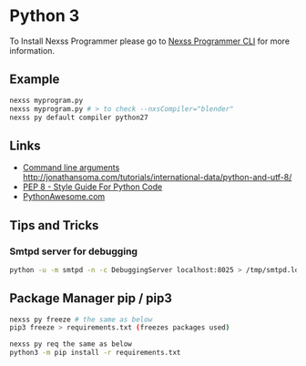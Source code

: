 # Python 3

To Install Nexss Programmer please go to [Nexss Programmer CLI](https://github.com/nexssp/cli#readme) for more information.

## Example

```sh
nexss myprogram.py
nexss myprogram.py # > to check --nxsCompiler="blender"
nexss py default compiler python27
```

## Links

- [Command line arguments](https://docs.blender.org/manual/en/latest/advanced/command_line/arguments.html)  
  <http://jonathansoma.com/tutorials/international-data/python-and-utf-8/>
- [PEP 8 - Style Guide For Python Code](https://www.python.org/dev/peps/pep-0008/)
- [PythonAwesome.com](https://pythonawesome.com/)

## Tips and Tricks

### Smtpd server for debugging

```sh
python -u -m smtpd -n -c DebuggingServer localhost:8025 > /tmp/smtpd.log
```

## Package Manager pip / pip3

```sh
nexss py freeze # the same as below
pip3 freeze > requirements.txt (freezes packages used)

nexss py req the same as below
python3 -m pip install -r requirements.txt
```
